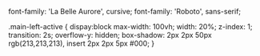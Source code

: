 font-family: 'La Belle Aurore', cursive;
font-family: 'Roboto', sans-serif;


.main-left-active {
    dispay:block
    max-width: 100vh;
    width: 20%;
    z-index: 1;
    transition: 2s;
    overflow-y: hidden;
    box-shadow: 2px 2px 50px rgb(213,213,213),
                insert 2px 2px 5px #000;
}